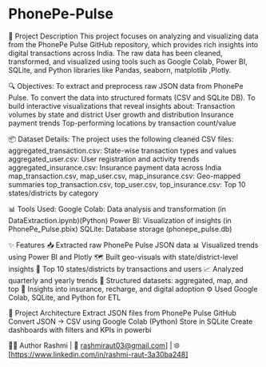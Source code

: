 # PhonePe-Pulse
📌 Project Description
This project focuses on analyzing and visualizing data from the PhonePe Pulse GitHub repository, which provides rich insights into digital transactions across India. The raw data has been cleaned, transformed, and visualized using tools such as Google Colab, Power BI, SQLite, and Python libraries like Pandas, seaborn, matplotlib ,Plotly.

🔍 Objectives:
To extract and preprocess raw JSON data from PhonePe Pulse.
To convert the data into structured formats (CSV and SQLite DB).
To build interactive visualizations that reveal insights about:
Transaction volumes by state and district
User growth and distribution
Insurance payment trends
Top-performing locations by transaction count/value

📦 Dataset Details:
The project uses the following cleaned CSV files:
aggregated_transaction.csv: State-wise transaction types and values
aggregated_user.csv: User registration and activity trends
aggregated_insurance.csv: Insurance payment data across India
map_transaction.csv, map_user.csv, map_insurance.csv: Geo-mapped summaries
top_transaction.csv, top_user.csv, top_insurance.csv: Top 10 states/districts by category

📊 Tools Used:
Google Colab: Data analysis and transformation (in DataExtraction.ipynb)(Python)
Power BI: Visualization of insights (in PhonePe_Pulse.pbix)
SQLite: Database storage (phonepe_pulse.db)

✨ Features 
📥 Extracted raw PhonePe Pulse JSON data
📊 Visualized trends using Power BI and Plotly
🗺️ Built geo-visuals with state/district-level insights
🔢 Top 10 states/districts by transactions and users
📈 Analyzed quarterly and yearly trends
📁 Structured datasets: aggregated, map, and top
🧠 Insights into insurance, recharge, and digital adoption
⚙️ Used Google Colab, SQLite, and Python for ETL

 🧱 Project Architecture
Extract JSON files from PhonePe Pulse GitHub
Convert JSON → CSV using Google Colab (Python)
Store in SQLite
Create dashboards with filters and KPIs in powerbi

👩‍💻 Author
Rashmi | 📧 rashmiraut03@gmail.com] | 🌐 [https://www.linkedin.com/in/rashmi-raut-3a30ba248]
